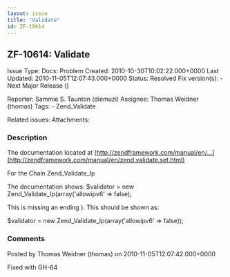 ```yaml
---
layout: issue
title: "Validate"
id: ZF-10614
---
```


ZF-10614: Validate
------------------

 Issue Type: Docs: Problem Created: 2010-10-30T10:02:22.000+0000 Last Updated: 2010-11-05T12:07:43.000+0000 Status: Resolved Fix version(s): - Next Major Release ()
 
 Reporter:  Sammie S. Taunton (diemuzi)  Assignee:  Thomas Weidner (thomas)  Tags: - Zend\_Validate
 
 Related issues: 
 Attachments: 
### Description

The documentation located at [http://zendframework.com/manual/en/…](http://zendframework.com/manual/en/zend.validate.set.html)

For the Chain Zend\_Validate\_Ip

The documentation shows: $validator = new Zend\_Validate\_Ip(array('allowipv6' => false);

This is missing an ending ). This should be shown as:

$validator = new Zend\_Validate\_Ip(array('allowipv6' => false));

 

 

### Comments

Posted by Thomas Weidner (thomas) on 2010-11-05T12:07:42.000+0000

Fixed with GH-64

 

 